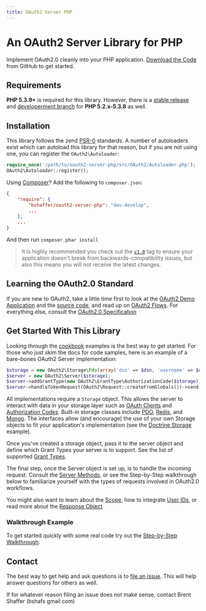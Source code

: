 ```yaml
---
title: OAuth2 Server PHP
---
```


# An OAuth2 Server Library for PHP

Implement OAuth2.0 cleanly into your PHP application.  [Download the Code](https://github.com/bshaffer/oauth2-server-php) from GitHub to get started.

Requirements
------------

**PHP 5.3.9+** is required for this library.  However, there is a [stable release](https://github.com/bshaffer/oauth2-server-php/tree/v0.9) and [developerment branch](https://github.com/bshaffer/oauth2-server-php/tree/php5.2-develop) for **PHP 5.2.x-5.3.8** as well.

Installation
------------

This library follows the zend [PSR-0](https://github.com/php-fig/fig-standards/blob/master/accepted/PSR-0.md) standards.  A number of
autoloaders exist which can autoload this library for that reason, but if you are not using one, you can register the `OAuth2\Autoloader`:

```php
require_once('/path/to/oauth2-server-php/src/OAuth2/Autoloader.php');
OAuth2\Autoloader::register();
```

Using [Composer](http://getcomposer.org)? Add the following to `composer.json`:

```json
{
    "require": {
        "bshaffer/oauth2-server-php": "dev-develop",
        ...
    },
    ...
}
```

And then run `composer.phar install`

> It is highly recommended you check out the [`v1.0`](https://github.com/bshaffer/oauth2-server-php/tree/v1.0) tag to
> ensure your application doesn't break from backwards-compatibility issues, but also this means you
> will not receive the latest changes.

Learning the OAuth2.0 Standard
------------------------------

If you are new to OAuth2, take a little time first to look at the [OAuth2 Demo Application](http://brentertainment.com/oauth2) and the [source code](https://github.com/bshaffer/oauth2-demo-php), and read up on [OAuth2 Flows](http://drupal.org/node/1958718).  For everything else, consult the [OAuth2.0 Specification](http://tools.ietf.org/html/rfc6749)

Get Started With This Library
-----------------------------

Looking through the [cookbook](cookbook) examples is the best way to get started.  For those who just skim the docs for
code samples, here is an example of a bare-bones OAuth2 Server implementation:

```php
$storage = new OAuth2\Storage\Pdo(array('dsn' => $dsn, 'username' => $username, 'password' => $password));
$server = new OAuth2\Server($storage);
$server->addGrantType(new OAuth2\GrantType\AuthorizationCode($storage)); // or any grant type you like!
$server->handleTokenRequest(OAuth2\Request::createFromGlobals())->send();
```

All implementations require a `Storage` object.  This allows the server to interact with data in your storage
layer such as [OAuth Clients](https://github.com/bshaffer/oauth2-server-php/blob/develop/src/OAuth2/Storage/ClientInterface.php) and
[Authorization Codes](https://github.com/bshaffer/oauth2-server-php/blob/develop/src/OAuth2/Storage/AuthorizationCodeInterface.php).
Built-in storage classes include [PDO](https://github.com/bshaffer/oauth2-server-php/blob/develop/src/OAuth2/Storage/Pdo.php),
[Redis](https://github.com/bshaffer/oauth2-server-php/blob/develop/src/OAuth2/Storage/Redis.php), and
[Mongo](https://github.com/bshaffer/oauth2-server-php/blob/develop/src/OAuth2/Storage/Mongo.php).  The interfaces allow (and encourage)
the use of your own Storage objects to fit your application's implementation (see the [Doctrine Storage](cookbook/doctrine) example).

Once you've created a storage object, pass it to the server object and define which Grant Types your server is to support.  See
the list of supported [Grant Types](overview/grant-types).

The final step, once the Server object is set up, is to handle the incoming request.  Consult the [Server Methods](overview/methods), or
see the Step-by-Step walkthrough below to familiarize yourself with the types of requests involved in OAuth2.0 workflows.

You might also want to learn about the [Scope](overview/scope), how to integrate [User IDs](overview/userid), or read more about
the [Response Object](overview/response)

### Walkthrough Example

To get started quickly with some real code try out the [Step-by-Step Walkthrough](cookbook).

Contact
-------

The best way to get help and ask questions is to [file an issue](https://github.com/bshaffer/oauth2-server-php/issues/new).  This will
help answer questions for others as well.

If for whatever reason filing an issue does not make sense, contact Brent Shaffer (bshafs <at> gmail <dot> com)
